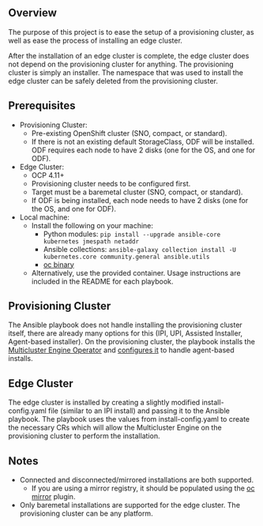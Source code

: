 ## Overview
The purpose of this project is to ease the setup of a provisioning cluster, as well as ease the process of installing an edge cluster.

After the installation of an edge cluster is complete, the edge cluster does not depend on the provisioning cluster for anything. The provisioning cluster is simply an installer. The namespace that was used to install the edge cluster can be safely deleted from the provisioning cluster.

## Prerequisites
* Provisioning Cluster:
  * Pre-existing OpenShift cluster (SNO, compact, or standard).
  * If there is not an existing default StorageClass, ODF will be installed. ODF requires each node to have 2 disks (one for the OS, and one for ODF).
* Edge Cluster:
  * OCP 4.11+
  * Provisioning cluster needs to be configured first.
  * Target must be a baremetal cluster (SNO, compact, or standard).
  * If ODF is being installed, each node needs to have 2 disks (one for the OS, and one for ODF).
* Local machine:
  * Install the following on your machine:
    * Python modules: ```pip install --upgrade ansible-core kubernetes jmespath netaddr```
    * Ansible collections: ```ansible-galaxy collection install -U kubernetes.core community.general ansible.utils```
    * [oc binary](https://mirror.openshift.com/pub/openshift-v4/clients/ocp/stable/openshift-client-linux.tar.gz)
  * Alternatively, use the provided container. Usage instructions are included in the README for each playbook.

## Provisioning Cluster
The Ansible playbook does not handle installing the provisioning cluster itself, there are already many options for this (IPI, UPI, Assisted Installer, Agent-based installer). On the provisioning cluster, the playbook installs the [Multicluster Engine Operator](https://access.redhat.com/documentation/en-us/red_hat_advanced_cluster_management_for_kubernetes/2.6/html-single/multicluster_engine/index) and [configures it](https://github.com/openshift/assisted-service/tree/master/docs/hive-integration) to handle agent-based installs.

## Edge Cluster
The edge cluster is installed by creating a slightly modified install-config.yaml file (similar to an IPI install) and passing it to the Ansible playbook. The playbook uses the values from install-config.yaml to create the necessary CRs which will allow the Multicluster Engine on the provisioning cluster to perform the installation.

## Notes
* Connected and disconnected/mirrored installations are both supported.
  * If you are using a mirror registry, it should be populated using the [oc mirror](https://docs.openshift.com/container-platform/latest/installing/disconnected_install/installing-mirroring-disconnected.html) plugin.
* Only baremetal installations are supported for the edge cluster. The provisioning cluster can be any platform.
